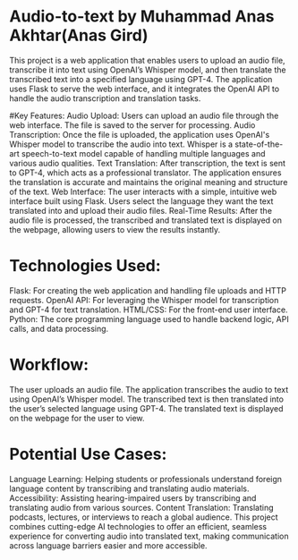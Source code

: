 # Audio-to-text by Muhammad Anas Akhtar(Anas Gird)

This project is a web application that enables users to upload an audio file, transcribe it into text using OpenAI’s Whisper model, and then translate the transcribed text into a specified language using GPT-4. The application uses Flask to serve the web interface, and it integrates the OpenAI API to handle the audio transcription and translation tasks.

#Key Features:
Audio Upload: Users can upload an audio file through the web interface. The file is saved to the server for processing.
Audio Transcription: Once the file is uploaded, the application uses OpenAI's Whisper model to transcribe the audio into text. Whisper is a state-of-the-art speech-to-text model capable of handling multiple languages and various audio qualities.
Text Translation: After transcription, the text is sent to GPT-4, which acts as a professional translator. The application ensures the translation is accurate and maintains the original meaning and structure of the text.
Web Interface: The user interacts with a simple, intuitive web interface built using Flask. Users select the language they want the text translated into and upload their audio files.
Real-Time Results: After the audio file is processed, the transcribed and translated text is displayed on the webpage, allowing users to view the results instantly.
# Technologies Used:
Flask: For creating the web application and handling file uploads and HTTP requests.
OpenAI API: For leveraging the Whisper model for transcription and GPT-4 for text translation.
HTML/CSS: For the front-end user interface.
Python: The core programming language used to handle backend logic, API calls, and data processing.
# Workflow:
The user uploads an audio file.
The application transcribes the audio to text using OpenAI’s Whisper model.
The transcribed text is then translated into the user’s selected language using GPT-4.
The translated text is displayed on the webpage for the user to view.
# Potential Use Cases:
 Language Learning: Helping students or professionals understand foreign language content by transcribing and translating audio materials.
 Accessibility: Assisting hearing-impaired users by transcribing and translating audio from various sources.
 Content Translation: Translating podcasts, lectures, or interviews to reach a global audience.
This project combines cutting-edge AI technologies to offer an efficient, seamless experience for converting audio into translated text, making communication across language barriers easier and more accessible.
